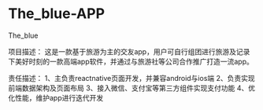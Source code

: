 # The_blue-APP
The_blue

项目描述：
这是一款基于旅游为主的交友app，用户可自行组团进行旅游及记录下美好时刻的一款高端app软件，并通过与旅游社等公司合作推广打造一流app。

责任描述：
1、主负责reactnative页面开发，并兼容android与ios端 
2、负责实现前端数据架构及页面布局 
3、接入微信、支付宝等第三方组件实现支付功能 
4、优化性能，维护app进行迭代开发
